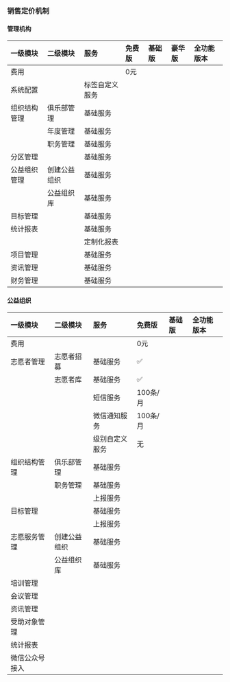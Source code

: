 ### 销售定价机制

#### 管理机构

| 一级模块 | 二级模块 | 服务 | 免费版 | 基础版 | 豪华版 | 全功能版本 |
| :--- | :--- | :--- | :--- | :--- | :--- | :--- |
| 费用 |  |  | 0元 |  |  |  |
| 系统配置 |  | 标签自定义服务 |  |  |  |  |
| 组织结构管理 | 俱乐部管理 | 基础服务 |  |  |  |  |
|  | 年度管理 | 基础服务 |  |  |  |  |
|  | 职务管理 | 基础服务 |  |  |  |  |
| 分区管理 |  | 基础服务 |  |  |  |  |
| 公益组织管理 | 创建公益组织 | 基础服务 |  |  |  |  |
|  | 公益组织库 | 基础服务 |  |  |  |  |
| 目标管理 |  | 基础服务 |  |  |  |  |
| 统计报表 |  | 基础服务 |  |  |  |  |
|  |  | 定制化报表 |  |  |  |  |
| 项目管理 |  | 基础服务 |  |  |  |  |
| 资讯管理 |  | 基础服务 |  |  |  |  |
| 财务管理 |  | 基础服务 |  |  |  |  |

#### 公益组织

| 一级模块 | 二级模块 | 服务 | 免费版 | 基础版 | 全功能版本 |
| :--- | :--- | :--- | :--- | :--- | :--- |
| 费用 |  |  | 0元 |  |  |
| 志愿者管理 | 志愿者招募 | 基础服务 | ✅ |  |  |
|  | 志愿者库 | 基础服务 | ✅ |  |  |
|  |  | 短信服务 | 100条/月 |  |  |
|  |  | 微信通知服务 | 100条/月 |  |  |
|  |  | 级别自定义服务 | 无 |  |  |
| 组织结构管理 | 俱乐部管理 | 基础服务 |  |  |  |
|  | 职务管理 | 基础服务 |  |  |  |
|  |  | 上报服务 |  |  |  |
| 目标管理 |  | 基础服务 |  |  |  |
|  |  | 上报服务 |  |  |  |
| 志愿服务管理 | 创建公益组织 | 基础服务 |  |  |  |
|  | 公益组织库 | 基础服务 |  |  |  |
| 培训管理 |  |  |  |  |  |
| 会议管理 |  |  |  |  |  |
| 资讯管理 |  |  |  |  |  |
| 受助对象管理 |  |  |  |  |  |
| 统计报表 |  |  |  |  |  |
| 微信公众号接入 |  |  |  |  |  |




